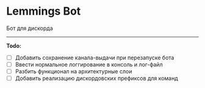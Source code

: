 # Lemmings Bot

Бот для дискорда

---

**Todo:**
- [ ] Добавить сохранение канала-выдачи при перезапуске бота
- [ ] Ввести нормальное логгирование в консоль и лог-файл
- [ ] Разбить функционал на архитектурные слои
- [ ] Добавить реализацию дискордовских префиксов для команд
